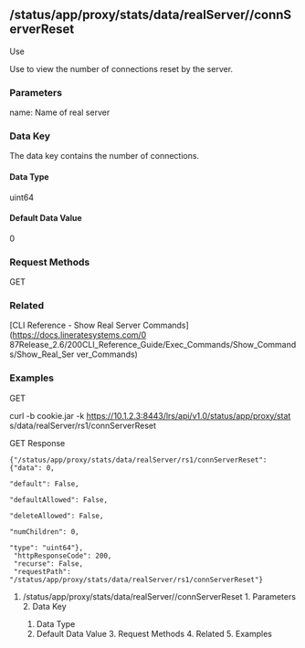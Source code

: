 ## /status/app/proxy/stats/data/realServer/<name>/connServerReset

Use

Use to view the number of connections reset by the server.

### Parameters

name: Name of real server

### Data Key

The data key contains the number of connections.

#### Data Type

uint64

#### Default Data Value

0

### Request Methods

GET

### Related

[CLI Reference - Show Real Server Commands](https://docs.lineratesystems.com/0
87Release_2.6/200CLI_Reference_Guide/Exec_Commands/Show_Commands/Show_Real_Ser
ver_Commands)

### Examples

GET

curl -b cookie.jar -k https://10.1.2.3:8443/lrs/api/v1.0/status/app/proxy/stat
s/data/realServer/rs1/connServerReset

GET Response

    
    {"/status/app/proxy/stats/data/realServer/rs1/connServerReset": {"data": 0,
                                                                           "default": False,
                                                                           "defaultAllowed": False,
                                                                           "deleteAllowed": False,
                                                                           "numChildren": 0,
                                                                           "type": "uint64"},
     "httpResponseCode": 200,
     "recurse": False,
     "requestPath": "/status/app/proxy/stats/data/realServer/rs1/connServerReset"}
    

  1. /status/app/proxy/stats/data/realServer/<name>/connServerReset
    1. Parameters
    2. Data Key
      1. Data Type
      2. Default Data Value
    3. Request Methods
    4. Related
    5. Examples


